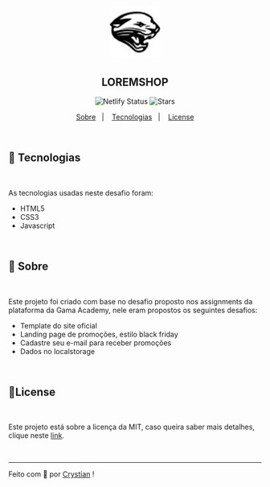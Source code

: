 <h1 align='center'>
    <img alt='Logo da Loremshop' src='images/logo.png' width='100px'>
</h1>

<h2 align='center'>LOREMSHOP</h2>
<p align='center'>
<img src="https://api.netlify.com/api/v1/badges/44eb1098-3717-4873-abe4-d770a06e8d6b/deploy-status" alt="Netlify Status">

<img src="https://img.shields.io/github/stars/CrysLef/challenge-hc?label=stars&message=MIT&color=d2dae2&labelColor=0be881" alt="Stars">
</p>

<p align="center">
  <a href="#-sobre">Sobre</a>&nbsp;&nbsp;&nbsp;|&nbsp;&nbsp;&nbsp;
  <a href="#-tecnologias">Tecnologias</a>&nbsp;&nbsp;&nbsp;|&nbsp;&nbsp;&nbsp;
  <a href="#-license">License</a>
</p>

<br >

## 🚀 Tecnologias

<br >

As tecnologias usadas neste desafio foram:

- HTML5
- CSS3
- Javascript

<br >

## 👀 Sobre


<br >

Este projeto foi criado com base no desafio proposto nos assignments da plataforma da Gama Academy, nele eram propostos os seguintes desafios:

- Template do site oficial 
- Landing page de promoções, estilo black friday
- Cadastre seu e-mail para receber promoções 
- Dados no localstorage


<br >

## 📝License


<br >

Este projeto está sobre a licença da MIT, caso queira saber mais detalhes, clique neste [link](https://github.com/CrysLef/challenge-hc/blob/main/LICENSE).


<br >

---

Feito com 💚 por [Crystian](https://github.com/CrysLef) !